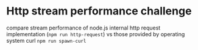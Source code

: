# Http stream performance challenge

compare stream performance of node.js internal http request implementation (`npm run http-request`) vs those provided by operating system curl `npm run spawn-curl`
